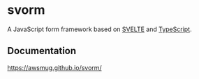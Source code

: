# svorm

A JavaScript form framework based on [SVELTE](https://svelte.dev/) and [TypeScript](https://www.typescriptlang.org/).

## Documentation

https://awsmug.github.io/svorm/